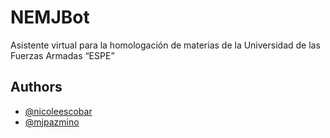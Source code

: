 
# NEMJBot

Asistente virtual para la homologación de
materias de la Universidad de las Fuerzas Armadas “ESPE”


## Authors

- [@nicoleescobar](https://github.com/knescobar)
- [@mjpazmino](https://github.com/mjpazmino)

  
